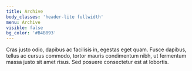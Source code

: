 ```yaml
---
title: Archive
body_classes: 'header-lite fullwidth'
menu: Archive
visible: false
bg_color: '#B4B093'
---
```


Cras justo odio, dapibus ac facilisis in, egestas eget quam. Fusce dapibus, tellus ac cursus commodo, tortor mauris condimentum nibh, ut fermentum massa justo sit amet risus. Sed posuere consectetur est at lobortis.